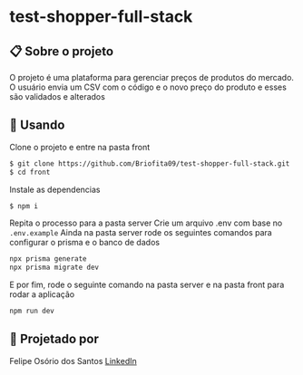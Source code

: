 ﻿# test-shopper-full-stack

## 📋 Sobre o projeto

O projeto é uma plataforma para gerenciar preços de produtos do mercado. O usuário envia um CSV com o código e o novo preço do produto e esses são validados e alterados

## 🏁 Usando

Clone o projeto e entre na pasta front

``` bash
$ git clone https://github.com/Briofita09/test-shopper-full-stack.git
$ cd front
```
Instale as dependencias

```bash
$ npm i
```

Repita o processo para a pasta server
Crie um arquivo .env com base no `.env.example`
Ainda na pasta server rode os seguintes comandos para configurar o prisma e o banco de dados

```bash
npx prisma generate
npx prisma migrate dev
```

E por fim, rode o seguinte comando na pasta server e na pasta front para rodar a aplicação

```bash
npm run dev
```
## 🧠 Projetado por

Felipe Osório dos Santos 
[LinkedIn](https://www.linkedin.com/in/felipe-osorio/)
